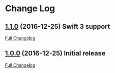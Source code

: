 # Change Log

## [1.1.0](https://github.com/doordash/KIF-Quick/tree/1.1.0) (2016-12-25) Swift 3 support
[Full Changelog](https://github.com/doordash/KIF-Quick/compare/1.0.0...1.1.0)

## [1.0.0](https://github.com/doordash/KIF-Quick/tree/1.0.0) (2016-12-25) Initial release
[Full Changelog](https://github.com/doordash/KIF-Quick/compare/0.1.0...1.0.0)

